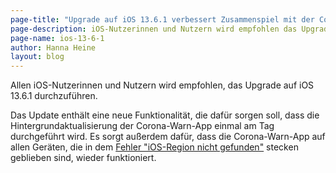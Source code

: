 ```yaml
---
page-title: "Upgrade auf iOS 13.6.1 verbessert Zusammenspiel mit der Corona-Warn-App"
page-description: iOS-Nutzerinnen und Nutzern wird empfohlen das Upgrade auf iOS 13.6.1 durchzuführen
page-name: ios-13-6-1
author: Hanna Heine
layout: blog
---
```


Allen iOS-Nutzerinnen und Nutzern wird empfohlen, das Upgrade auf iOS 13.6.1 durchzuführen.
<!-- overview -->

Das Update enthält eine neue Funktionalität, die dafür sorgen soll, dass die Hintergrundaktualisierung der Corona-Warn-App einmal am Tag durchgeführt wird. Es sorgt außerdem dafür, dass die Corona-Warn-App auf allen Geräten, die in dem [Fehler "iOS-Region nicht gefunden"](https://www.coronawarn.app/de/faq/#iOS_136) stecken geblieben sind, wieder funktioniert.
